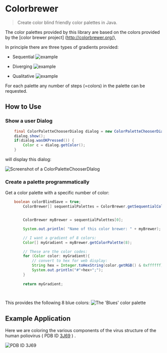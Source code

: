 # Colorbrewer


> Create color blind friendly color palettes in Java.

The color palettes provided by this library are based on the colors provided by the [color brewer project] (http://colorbrewer.org/),



In principle there are three types of gradients provided:

* Sequential
![example ](https://raw.github.com/rcsb/colorbrewer/master/doc/img/sequential.png)

* Diverging
![example ](https://raw.github.com/rcsb/colorbrewer/master/doc/img/diverging.png)

* Qualitative
![example ](https://raw.github.com/rcsb/colorbrewer/master/doc/img/qualitative.png)

For each palette any number of steps (=colors) in the palette can be requested.


## How to Use

### Show a user Dialog

```java
	final ColorPaletteChooserDialog dialog = new ColorPaletteChooserDialog();
	dialog.show();
	if(dialog.wasOKPressed()) {
		Color c = dialog.getColor();
	}
```

will display this dialog:

![Screenshot of a ColorPaletteChooserDIalog](https://raw.github.com/rcsb/colorbrewer/master/doc/img/dialog.png)


### Create a palette programmatically

Get a color palette with a specific number of color:

```java
	boolean colorBlindSave = true;
		ColorBrewer[] sequentialPalettes = ColorBrewer.getSequentialColorPalettes(colorBlindSave);	


		ColorBrewer myBrewer = sequentialPalettes[0];

		System.out.println( "Name of this color brewer: " + myBrewer);

		// I want a gradient of 8 colors:
		Color[] myGradient = myBrewer.getColorPalette(8);

		// These are the color codes:
		for (Color color: myGradient){
			// convert to hex for web display:
			String hex = Integer.toHexString(color.getRGB() & 0xffffff);			
			System.out.println("#"+hex+";");
		}
		
		return myGradient;
	
	
```

This provides the following 8 blue colors:
![The 'Blues' color palette](https://raw.github.com/rcsb/colorbrewer/master/doc/img/blues.png)



## Example Application

Here we are coloring the various components of the virus structure of the human poliovirus ( PDB ID [3J69](http://www.rcsb.org/pdb/explore/explore.do?structureId=3J69) ) .

![PDB ID 3J69](https://raw.github.com/rcsb/colorbrewer/master/doc/img/3j69.png)



